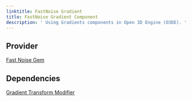 ```yaml
---
linktitle: FastNoise Gradient
title: FastNoise Gradient Component
description: ' Using Gradients components in Open 3D Engine (O3DE). '
---
```


## Provider

[Fast Noise Gem](/docs/user-guide/gems/reference/utility/fast-noise)

## Dependencies ##

[Gradient Transform Modifier](/docs/user-guide/components/reference/gradient-modifiers/gradient-transform-modifier)
